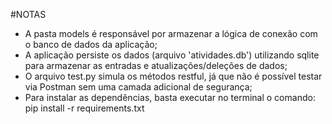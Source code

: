 #NOTAS

- A pasta models é responsável por armazenar a lógica de conexão com o banco de dados da aplicação;
- A aplicação persiste os dados (arquivo 'atividades.db') utilizando sqlite para armazenar as entradas e atualizações/deleções de dados;
- O arquivo test.py simula os métodos restful, já que não é possível testar via Postman sem uma camada adicional de segurança;
- Para instalar as dependências, basta executar no terminal o comando: pip install -r requirements.txt

